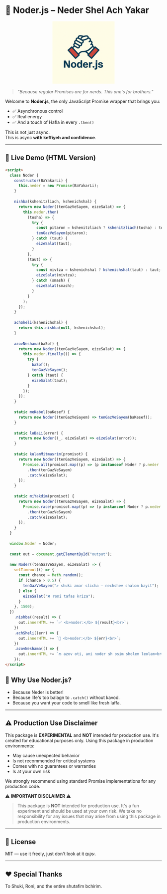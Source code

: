 # 🧿 Noder.js – Neder Shel Ach Yakar

<div align="center">
  <img src="https://raw.githubusercontent.com/alonzo245/noder.js/refs/heads/main/assets/noder-logo.png" alt="Noder.js Logo" width="200">
</div>

> _"Because regular Promises are for nerds. This one's for brothers."_

Welcome to **Noder.js**, the only JavaScript Promise wrapper that brings you:

- ✅ Asynchronous control
- ✅ Real energy
- ✅ And a touch of Hafla in every `.then()`

This is not just async.  
This is async **with keffiyeh and confidence**.

---

## 📖 Live Demo (HTML Version)

```html
<script>
  class Noder {
    constructor(BaYakarLi) {
      this.neder = new Promise(BaYakarLi);
    }

    nishba(kshenitzliach, kshenichshal) {
      return new Noder((tenGazVeSayem, eizeSalat) => {
        this.neder.then(
          (tosha) => {
            try {
              const pitaron = kshenitzliach ? kshenitzliach(tosha) : tosha;
              tenGazVeSayem(pitaron);
            } catch (taut) {
              eizeSalat(taut);
            }
          },
          (taut) => {
            try {
              const mivtza = kshenichshal ? kshenichshal(taut) : taut;
              eizeSalat(mivtza);
            } catch (smash) {
              eizeSalat(smash);
            }
          }
        );
      });
    }

    achSheli(kshenichshal) {
      return this.nishba(null, kshenichshal);
    }

    azovNeshama(baSof) {
      return new Noder((tenGazVeSayem, eizeSalat) => {
        this.neder.finally(() => {
          try {
            baSof();
            tenGazVeSayem();
          } catch (taut) {
            eizeSalat(taut);
          }
        });
      });
    }

    static meKabel(baKesef) {
      return new Noder((tenGazVeSayem) => tenGazVeSayem(baKesef));
    }

    static loBaLi(error) {
      return new Noder((_, eizeSalat) => eizeSalat(error));
    }

    static kulamMitmasrim(promisot) {
      return new Noder((tenGazVeSayem, eizeSalat) => {
        Promise.all(promisot.map((p) => (p instanceof Noder ? p.neder : p)))
          .then(tenGazVeSayem)
          .catch(eizeSalat);
      });
    }

    static miYakdim(promisot) {
      return new Noder((tenGazVeSayem, eizeSalat) => {
        Promise.race(promisot.map((p) => (p instanceof Noder ? p.neder : p)))
          .then(tenGazVeSayem)
          .catch(eizeSalat);
      });
    }
  }

  window.Noder = Noder;

  const out = document.getElementById("output");

  new Noder((tenGazVeSayem, eizeSalat) => {
    setTimeout(() => {
      const chance = Math.random();
      if (chance > 0.5) {
        tenGazVeSayem("✔️ shuki amar slicha – nechshev shalom bayit");
      } else {
        eizeSalat("❌ roni tafas kriza");
      }
    }, 1500);
  })
    .nishba((result) => {
      out.innerHTML += `✅ <b>noder:</b> ${result}<br>`;
    })
    .achSheli((err) => {
      out.innerHTML += `🚨 <b>noder:</b> ${err}<br>`;
    })
    .azovNeshama(() => {
      out.innerHTML += `🔚 azov oti, ani noder sh osim sholem leolam<br>`;
    });
</script>
```

## 🌯 Why Use Noder.js?

- Because Neder is better!
- Because life's too balagn to `.catch()` without kavod.
- Because you want your code to smell like fresh laffa.

---

## ⚠️ Production Use Disclaimer

This package is **EXPERIMENTAL** and **NOT** intended for production use. It's created for educational purposes only. Using this package in production environments:

- May cause unexpected behavior
- Is not recommended for critical systems
- Comes with no guarantees or warranties
- Is at your own risk

We strongly recommend using standard Promise implementations for any production code.

⚠️ **IMPORTANT DISCLAIMER** ⚠️

> This package is **NOT** intended for production use. It's a fun experiment and should be used at your own risk. We take no responsibility for any issues that may arise from using this package in production environments.

---

## 📜 License

MIT — use it freely, just don't look at it עקום.

---

## ❤️ Special Thanks

To Shuki, Roni, and the entire shutafim bchirim.
